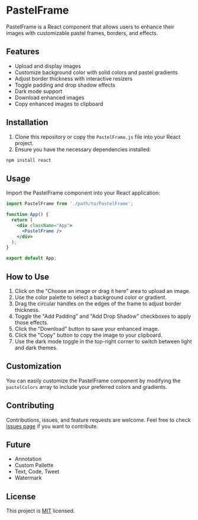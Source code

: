# PastelFrame

PastelFrame is a React component that allows users to enhance their images with customizable pastel frames, borders, and effects.

## Features

- Upload and display images
- Customize background color with solid colors and pastel gradients
- Adjust border thickness with interactive resizers
- Toggle padding and drop shadow effects
- Dark mode support
- Download enhanced images
- Copy enhanced images to clipboard

## Installation

1. Clone this repository or copy the `PastelFrame.js` file into your React project.
2. Ensure you have the necessary dependencies installed:

```bash
npm install react
```

## Usage

Import the PastelFrame component into your React application:

```jsx
import PastelFrame from './path/to/PastelFrame';

function App() {
  return (
    <div className="App">
      <PastelFrame />
    </div>
  );
}

export default App;
```

## How to Use

1. Click on the "Choose an image or drag it here" area to upload an image.
2. Use the color palette to select a background color or gradient.
3. Drag the circular handles on the edges of the frame to adjust border thickness.
4. Toggle the "Add Padding" and "Add Drop Shadow" checkboxes to apply those effects.
5. Click the "Download" button to save your enhanced image.
6. Click the "Copy" button to copy the image to your clipboard.
7. Use the dark mode toggle in the top-right corner to switch between light and dark themes.

## Customization

You can easily customize the PastelFrame component by modifying the `pastelColors` array to include your preferred colors and gradients.

## Contributing

Contributions, issues, and feature requests are welcome. Feel free to check [issues page](https://github.com/yourusername/pastelframe/issues) if you want to contribute.

## Future

 - Annotation 
 - Custom Pallette 
 - Text, Code, Tweet
 - Watermark

## License

This project is [MIT](https://choosealicense.com/licenses/mit/) licensed.